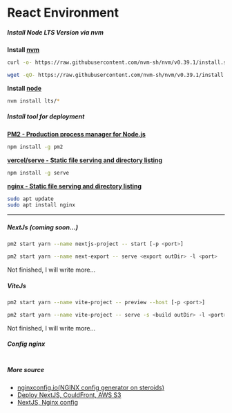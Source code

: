 # React Environment

##### Install Node LTS Version via nvm

**Install [nvm](https://github.com/nvm-sh/nvm)**

```bash
curl -o- https://raw.githubusercontent.com/nvm-sh/nvm/v0.39.1/install.sh | bash
```

```bash
wget -qO- https://raw.githubusercontent.com/nvm-sh/nvm/v0.39.1/install.sh | bash
```

**Install [node](https://nodejs.dev/)**

```bash
nvm install lts/*
``` 

##### Install tool for deployment
**[PM2 - Production process manager for Node.js](https://github.com/Unitech/pm2)**

```bash
npm install -g pm2
```

**[vercel/serve - Static file serving and directory listing](https://github.com/vercel/serve)**

```bash
npm install -g serve
```

**[nginx - Static file serving and directory listing](https://github.com/vercel/serve)**

```bash
sudo apt update
sudo apt install nginx
```
---

##### NextJs (coming soon...)

```bash
pm2 start yarn --name nextjs-project -- start [-p <port>]
```

```bash
pm2 start yarn --name next-export -- serve <export outDir> -l <port>
```
Not finished, I will write more...


##### ViteJs
```bash
pm2 start yarn --name vite-project -- preview --host [-p <port>]
```

```bash
pm2 start yarn --name vite-project -- serve -s <build outDir> -l <port>
```
Not finished, I will write more...

##### Config nginx
```nginx
```


##### More source
- [nginxconfig.io(NGINX config generator on steroids)](https://github.com/digitalocean/nginxconfig.io)
- [Deploy NextJS, CouldFront, AWS S3]()
- [NextJS, Nginx config](https://gist.github.com/ZaHuPro/2ecdb934a7362e979e3aa5a92b181153)